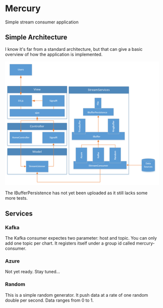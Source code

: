# Mercury
Simple stream consumer application

## Simple Architecture
I know it's far from a standard architecture, but that can give a basic overview of how the application is implemented.

![Mercury](https://github.com/rafaborges/Mercury/raw/master/Documents/mercury%20architecture.png)

The IBufferPersistence has not yet been uploaded as it still lacks some more tests.

## Services
### Kafka
The Kafka consumer expectes two parameter: host and topic. You can only add one topic per chart. It registers itself under a group id called mercury-consumer.

### Azure
Not yet ready. Stay tuned...

### Random
This is a simple random generator. It push data at a rate of one random double per second. Data ranges from 0 to 1.